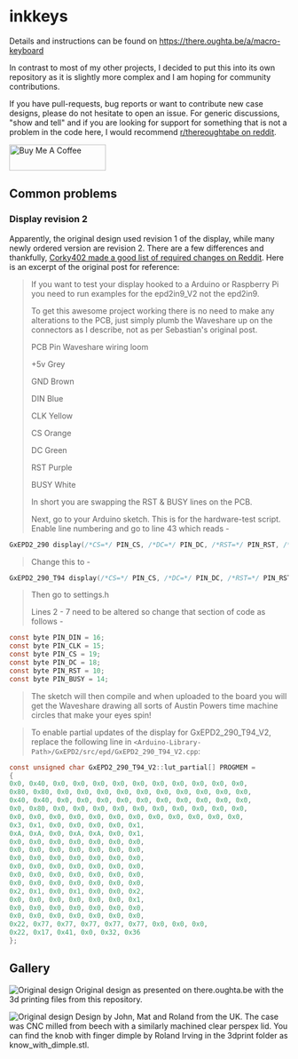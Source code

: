 # inkkeys
Details and instructions can be found on https://there.oughta.be/a/macro-keyboard

In contrast to most of my other projects, I decided to put this into its own repository as it is slightly more complex and I am hoping for community contributions.

If you have pull-requests, bug reports or want to contribute new case designs, please do not hesitate to open an issue. For generic discussions, "show and tell" and if you are looking for support for something that is not a problem in the code here, I would recommend [r/thereoughtabe on reddit](https://www.reddit.com/r/thereoughtabe/).

<a href="https://www.buymeacoffee.com/there.oughta.be" target="_blank"><img src="https://cdn.buymeacoffee.com/buttons/v2/default-blue.png" alt="Buy Me A Coffee" height="47" width="174" ></a>

## Common problems

### Display revision 2
Apparently, the original design used revision 1 of the display, while many newly ordered version are revision 2. There are a few differences and thankfully, [Corky402 made a good list of required changes on Reddit](https://www.reddit.com/r/arduino/comments/l4wxxf/the_hardware_is_assembled_and_passed_all_tests/gqovq1j?utm_source=share&utm_medium=web2x&context=3). Here is an excerpt of the original post for reference:
>If you want to test your display hooked to a Arduino or Raspberry Pi you need to run examples for the epd2in9_V2 not the epd2in9.
>
>To get this awesome project working there is no need to make any alterations to the PCB, just simply plumb the Waveshare up on the connectors as I describe, not as per Sebastian's original post.
>
>PCB Pin Waveshare wiring loom
>
>+5v Grey
>
>GND Brown
>
>DIN Blue
>
>CLK Yellow
>
>CS Orange
>
>DC Green
>
>RST Purple
>
>BUSY White
>
>In short you are swapping the RST & BUSY lines on the PCB.
>
>Next, go to your Arduino sketch. This is for the hardware-test script. Enable line numbering and go to line 43 which reads -
>
```c
GxEPD2_290 display(/*CS=*/ PIN_CS, /*DC=*/ PIN_DC, /*RST=*/ PIN_RST, /*BUSY=*/ PIN_BUSY);
```
>
>Change this to -

```c
GxEPD2_290_T94 display(/*CS=*/ PIN_CS, /*DC=*/ PIN_DC, /*RST=*/ PIN_RST, /*BUSY=*/ PIN_BUSY);
```

>Then go to settings.h
>
>Lines 2 - 7 need to be altered so change that section of code as follows -
```c
const byte PIN_DIN = 16;
const byte PIN_CLK = 15;
const byte PIN_CS = 19;
const byte PIN_DC = 18;
const byte PIN_RST = 10;
const byte PIN_BUSY = 14;
```
>
>The sketch will then compile and when uploaded to the board you will get the Waveshare drawing all sorts of Austin Powers time machine circles that make your eyes spin! 

>To enable partial updates of the display for GxEPD2_290_T94_V2, replace the following line in `<Arduino-Library-Path>/GxEPD2/src/epd/GxEPD2_290_T94_V2.cpp`:

```c
const unsigned char GxEPD2_290_T94_V2::lut_partial[] PROGMEM =
{
0x0, 0x40, 0x0, 0x0, 0x0, 0x0, 0x0, 0x0, 0x0, 0x0, 0x0, 0x0,
0x80, 0x80, 0x0, 0x0, 0x0, 0x0, 0x0, 0x0, 0x0, 0x0, 0x0, 0x0,
0x40, 0x40, 0x0, 0x0, 0x0, 0x0, 0x0, 0x0, 0x0, 0x0, 0x0, 0x0,
0x0, 0x80, 0x0, 0x0, 0x0, 0x0, 0x0, 0x0, 0x0, 0x0, 0x0, 0x0,
0x0, 0x0, 0x0, 0x0, 0x0, 0x0, 0x0, 0x0, 0x0, 0x0, 0x0, 0x0,
0x3, 0x1, 0x0, 0x0, 0x0, 0x0, 0x1,     
0xA, 0xA, 0x0, 0xA, 0xA, 0x0, 0x1,     
0x0, 0x0, 0x0, 0x0, 0x0, 0x0, 0x0,     
0x0, 0x0, 0x0, 0x0, 0x0, 0x0, 0x0,     
0x0, 0x0, 0x0, 0x0, 0x0, 0x0, 0x0,      
0x0, 0x0, 0x0, 0x0, 0x0, 0x0, 0x0,     
0x0, 0x0, 0x0, 0x0, 0x0, 0x0, 0x0,     
0x0, 0x0, 0x0, 0x0, 0x0, 0x0, 0x0,     
0x2, 0x1, 0x0, 0x1, 0x0, 0x0, 0x2,     
0x0, 0x0, 0x0, 0x0, 0x0, 0x0, 0x1,     
0x0, 0x0, 0x0, 0x0, 0x0, 0x0, 0x0,     
0x0, 0x0, 0x0, 0x0, 0x0, 0x0, 0x0,     
0x22, 0x77, 0x77, 0x77, 0x77, 0x77, 0x0, 0x0, 0x0,   
0x22, 0x17, 0x41, 0x0, 0x32, 0x36
};
```

## Gallery

![Original design](img/original.jpg?raw=true "Original design as presented on there.oughta.be with the 3d printing files from this repository.")
Original design as presented on there.oughta.be with the 3d printing files from this repository.

![Original design](img/john_mat_roland.jpg?raw=true "Design by John, Mat and Roland from the UK. The case was CNC milled from beech with a similarly machined clear perspex lid.")
Design by John, Mat and Roland from the UK. The case was CNC milled from beech with a similarly machined clear perspex lid. You can find the knob with finger dimple by Roland Irving in the 3dprint folder as know_with_dimple.stl.

